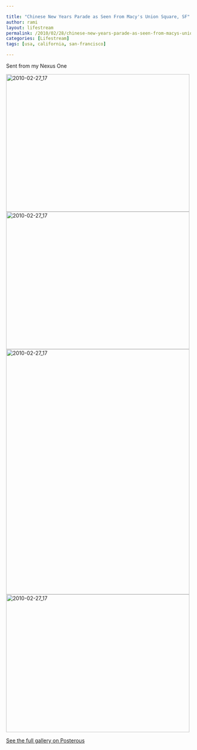 ```yaml
---

title: "Chinese New Years Parade as Seen From Macy's Union Square, SF"
author: rami
layout: lifestream 
permalink: /2010/02/28/chinese-new-years-parade-as-seen-from-macys-union-square-sf/
categories: [Lifestream]
tags: [usa, california, san-francisco]

---
```


Sent from my Nexus One

<div class='p_embed p_image_embed'>
  <a href="http://139.59.20.41/wp-content/uploads/2011/12/2010-02-27_17-43-12-scaled-1000.jpg"><img alt="2010-02-27_17" height="374" src="http://139.59.20.41/wp-content/uploads/2011/12/2010-02-27_17-43-12-scaled-1000.jpg?w=300" width="500" /></a><br /> <a href="http://rtaibah1.files.wordpress.com/2010/02/2010-02-27_17-41-42-scaled-1000.jpg"><img alt="2010-02-27_17" height="374" src="http://rtaibah1.files.wordpress.com/2010/02/2010-02-27_17-41-42-scaled-1000.jpg?w=300" width="500" /></a><br /> <a href="http://139.59.20.41/wp-content/uploads/2011/12/2010-02-27_17-34-35-scaled-1000.jpg"><img alt="2010-02-27_17" height="667" src="http://139.59.20.41/wp-content/uploads/2011/12/2010-02-27_17-34-35-scaled-1000.jpg?w=225" width="500" /></a><br /> <a href="http://139.59.20.41/wp-content/uploads/2011/12/2010-02-27_17-34-23-scaled-1000.jpg"><img alt="2010-02-27_17" height="375" src="http://139.59.20.41/wp-content/uploads/2011/12/2010-02-27_17-34-23-scaled-1000.jpg?w=300" width="500" /></a></p> 
  
  <div class='p_see_full_gallery'>
    <a href="http://blog.ramitaibah.com/chinese-new-years-parade-as-seen-from-macys-u">See the full gallery on Posterous</a>
  </div>
</div>
